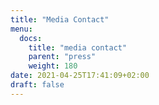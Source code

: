 ```yaml
---
title: "Media Contact"
menu:
  docs:
    title: "media contact"
    parent: "press"
    weight: 180
date: 2021-04-25T17:41:09+02:00
draft: false
---
```


